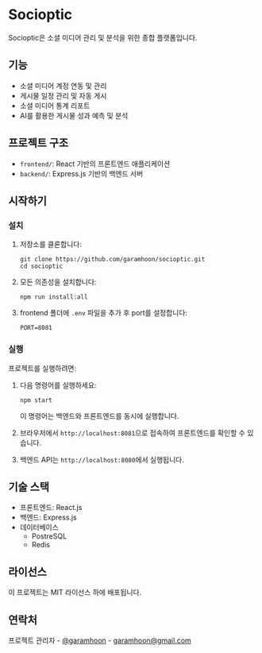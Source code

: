 # Socioptic

Socioptic은 소셜 미디어 관리 및 분석을 위한 종합 플랫폼입니다.

## 기능

- 소셜 미디어 계정 연동 및 관리
- 게시물 일정 관리 및 자동 게시
- 소셜 미디어 통계 리포트
- AI를 활용한 게시물 성과 예측 및 분석

## 프로젝트 구조

- `frontend/`: React 기반의 프론트엔드 애플리케이션
- `backend/`: Express.js 기반의 백엔드 서버

## 시작하기

### 설치

1. 저장소를 클론합니다:

   ```
   git clone https://github.com/garamhoon/socioptic.git
   cd socioptic
   ```

2. 모든 의존성을 설치합니다:

   ```
   npm run install:all
   ```

3. frontend 폴더에 `.env` 파일을 추가 후 port를 설정합니다:

   ```
   PORT=8081
   ```

### 실행

프로젝트를 실행하려면:

1. 다음 명령어를 실행하세요:

   ```
   npm start
   ```

   이 명령어는 백엔드와 프론트엔드를 동시에 실행합니다.

2. 브라우저에서 `http://localhost:8081`으로 접속하여 프론트엔드를 확인할 수 있습니다.
3. 백엔드 API는 `http://localhost:8080`에서 실행됩니다.

## 기술 스택

- 프론트엔드: React.js
- 백엔드: Express.js
- 데이터베이스
  - PostreSQL
  - Redis

## 라이선스

이 프로젝트는 MIT 라이선스 하에 배포됩니다.

## 연락처

프로젝트 관리자 - [@garamhoon](https://www.threads.net/@garamhoon) - garamhoon@gmail.com
